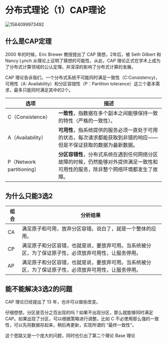 # 分布式理论（1）CAP理论

![1584099973492](C:\Users\lf961\AppData\Roaming\Typora\typora-user-images\1584099973492.png)

## 什么是CAP定理

2000 年的时候，Eric Brewer 教授提出了 CAP 猜想，2年后，被 Seth Gilbert 和 Nancy Lynch 从理论上证明了猜想的可能性，从此，CAP 理论正式在学术上成为了分布式计算领域的公认定理。并深深的影响了分布式计算的发展。

CAP 理论告诉我们，一个分布式系统不可能同时满足一致性（C:Consistency)，可用性（A: Availability）和分区容错性（P：Partition tolerance）这三个基本需求，最多只能同时满足其中的2个。

| 选项                      | **描述**                                                     |
| ------------------------- | ------------------------------------------------------------ |
| C（Consistence）          | **一致性**，指数据在多个副本之间能够保持一致的特性（严格的一致性）。 |
| A（Availability）         | **可用性**，指系统提供的服务必须一直处于可用的状态，每次请求都能获取到非错的响应——但是不保证获取的数据为最新数据。 |
| P（Network partitioning） | **分区容错性**，分布式系统在遇到任何网络分区故障的时候，仍然能够对外提供满足一致性和可用性的服务，除非整个网络环境都发生了故障。 |

## 为什么只能3选2

| **组 合** | **分析结果**                                                 |
| --------- | ------------------------------------------------------------ |
| CA        | 满足原子和可用，放弃分区容错。说白了，就是一个整体的应用。   |
| CP        | 满足原子和分区容错，也就是说，要放弃可用。当系统被分区，为了保证原子性，必须放弃可用性，让服务停用。 |
| AP        | 满足原子和分区容错，也就是说，要放弃可用。当系统被分区，为了保证原子性，必须放弃可用性，让服务停用。 |



## 能不能解决3选2的问题

CAP 理论已经提出了 13 年，也许可以做些改变。

仔细想想，分区是百分之百出现的吗？如果不出现分区，那么就能够同时满足 CAP。如果出现了分区，可以根据策略进行调整。比如 C 不必使用那么强的一致性，可以先将数据存起来，稍后再更新，实现所谓的 “最终一致性”。

这个思路又是一个庞大的问题，同时也引出了第二个理论 Base 理论
